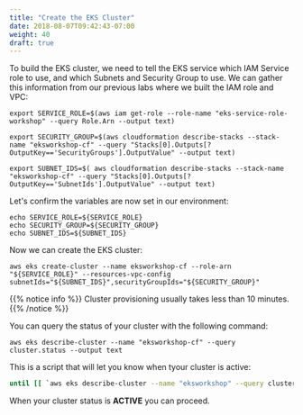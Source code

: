 ```yaml
---
title: "Create the EKS Cluster"
date: 2018-08-07T09:42:43-07:00
weight: 40
draft: true
---
```


To build the EKS cluster, we need to tell the EKS service which IAM Service role
to use, and which Subnets and Security Group to use. We can gather this information
from our previous labs where we built the IAM role and VPC:

```
export SERVICE_ROLE=$(aws iam get-role --role-name "eks-service-role-workshop" --query Role.Arn --output text)

export SECURITY_GROUP=$(aws cloudformation describe-stacks --stack-name "eksworkshop-cf" --query "Stacks[0].Outputs[?OutputKey=='SecurityGroups'].OutputValue" --output text)

export SUBNET_IDS=$( aws cloudformation describe-stacks --stack-name "eksworkshop-cf" --query "Stacks[0].Outputs[?OutputKey=='SubnetIds'].OutputValue" --output text)
```

Let's confirm the variables are now set in our environment:
```
echo SERVICE_ROLE=${SERVICE_ROLE}
echo SECURITY_GROUP=${SECURITY_GROUP}
echo SUBNET_IDS=${SUBNET_IDS}
```

Now we can create the EKS cluster:
```
aws eks create-cluster --name eksworkshop-cf --role-arn "${SERVICE_ROLE}" --resources-vpc-config subnetIds="${SUBNET_IDS}",securityGroupIds="${SECURITY_GROUP}"
```
{{% notice info %}}
Cluster provisioning usually takes less than 10 minutes.
{{% /notice %}}

You can query the status of your cluster with the following command:
```
aws eks describe-cluster --name "eksworkshop-cf" --query cluster.status --output text
```

This is a script that will let you know when tyour cluster is active:
```bash
until [[ `aws eks describe-cluster --name "eksworkshop" --query cluster.status --output text` == "ACTIVE" ]]; do  echo "Your cluster is NOT in a state of ACTIVE at `date`";   sleep 30; done && echo "Your cluster is now active at `date` - Please proceed"
```

When your cluster status is **ACTIVE** you can proceed.
